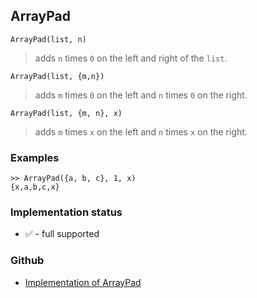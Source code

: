 ## ArrayPad 

```
ArrayPad(list, n)
```

> adds `n` times `0` on the left and right of the `list`. 


```
ArrayPad(list, {m,n})
```

> adds `m` times `0` on the left and `n` times `0` on the right. 

```
ArrayPad(list, {m, n}, x)
```

> adds `m` times `x` on the left and `n` times `x` on the right. 

### Examples 

```
>> ArrayPad({a, b, c}, 1, x)
{x,a,b,c,x}
```








### Implementation status

* &#x2705; - full supported

### Github

* [Implementation of ArrayPad](https://github.com/axkr/symja_android_library/blob/master/symja_android_library/matheclipse-core/src/main/java/org/matheclipse/core/builtin/ListFunctions.java#L1075) 
